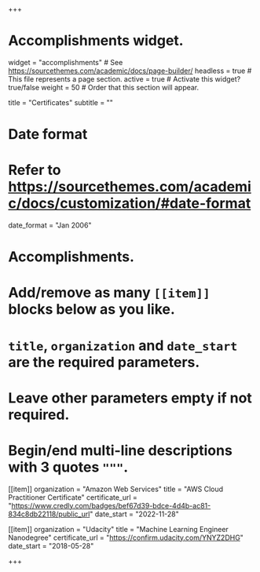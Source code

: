 +++
# Accomplishments widget.
widget = "accomplishments"  # See https://sourcethemes.com/academic/docs/page-builder/
headless = true  # This file represents a page section.
active = true  # Activate this widget? true/false
weight = 50  # Order that this section will appear.

title = "Certificates"
subtitle = ""

# Date format
#   Refer to https://sourcethemes.com/academic/docs/customization/#date-format
date_format = "Jan 2006"

# Accomplishments.
#   Add/remove as many `[[item]]` blocks below as you like.
#   `title`, `organization` and `date_start` are the required parameters.
#   Leave other parameters empty if not required.
#   Begin/end multi-line descriptions with 3 quotes `"""`.

[[item]]
  organization = "Amazon Web Services"
  title = "AWS Cloud Practitioner Certificate"
  certificate_url = "https://www.credly.com/badges/bef67d39-bdce-4d4b-ac81-834c8db22118/public_url"
  date_start = "2022-11-28"
  
[[item]]
  organization = "Udacity"
  title = "Machine Learning Engineer Nanodegree"
  certificate_url = "https://confirm.udacity.com/YNYZ2DHG"
  date_start = "2018-05-28"



+++
